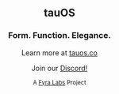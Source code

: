 <h2 align="center">
   tauOS
</h2>
<h3 align="center">
    Form. Function. Elegance.
</h3>

<p align="center">
    Learn more at <a href="https://tauos.co">tauos.co</a>
</p>

<p align="center">
    Join our <a href="https://discord.gg/cwNYkaKFH3">Discord!</a>
</p>

<p align="center">
    <small>A <a href="https://fyralabs.com">Fyra Labs</a> Project</small>
</p>
